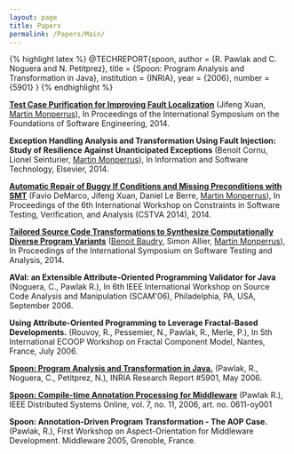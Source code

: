 ```yaml
---
layout: page
title: Papers
permalink: /Papers/Main/
---
```


{% highlight latex %}
@TECHREPORT{spoon,
  author = {R. Pawlak and C. Noguera and N. Petitprez},
  title = {Spoon: Program Analysis and Transformation in Java},
  institution = {INRIA},
  year = {2006},
  number = {5901}
}
{% endhighlight %}

**[Test Case Purification for Improving Fault Localization](https://hal.inria.fr/hal-01061911/PDF/main.pdf)** (Jifeng Xuan, [Martin Monperrus](http://www.monperrus.net/martin/)), In Proceedings of the International Symposium on the Foundations of Software Engineering, 2014.

**Exception Handling Analysis and Transformation Using Fault Injection: Study of Resilience Against Unanticipated Exceptions** (Benoit Cornu, Lionel Seinturier, [Martin Monperrus](http://www.monperrus.net/martin/)), In Information and Software Technology, Elsevier, 2014. 

**[Automatic Repair of Buggy If Conditions and Missing Preconditions with SMT](https://hal.inria.fr/hal-00977798/PDF/NOPOL-Automatic-Repair-of-Buggy-If-Conditions-and-Missing-Preconditions-with-SMT.pdf)** (Favio DeMarco, Jifeng Xuan, Daniel Le Berre, [Martin Monperrus](http://www.monperrus.net/martin/)), In Proceedings of the 6th International Workshop on Constraints in Software Testing, Verification, and Analysis (CSTVA 2014), 2014.

**[Tailored Source Code Transformations to Synthesize Computationally Diverse Program Variants](https://hal.inria.fr/hal-00938855/PDF/sosies.pdf)** ([Benoit Baudry](http://people.rennes.inria.fr/Benoit.Baudry/), Simon Allier, [Martin Monperrus](http://www.monperrus.net/martin/)), In Proceedings of the International Symposium on Software Testing and Analysis, 2014.

**AVal: an Extensible Attribute-Oriented Programming Validator for Java** (Noguera, C., Pawlak R.), In 6th IEEE International Workshop on Source Code Analysis and Manipulation (SCAM'06), Philadelphia, PA, USA, September 2006.

**Using Attribute-Oriented Programming to Leverage Fractal-Based Developments.** (Rouvoy, R., Pessemier, N., Pawlak, R., Merle, P.), In 5th International ECOOP Workshop on Fractal Component Model, Nantes, France, July 2006.

**[Spoon: Program Analysis and Transformation in Java.](http://hal.inria.fr/inria-00071366)** (Pawlak, R., Noguera, C., Petitprez, N.), INRIA Research Report #5901, May 2006.

**[Spoon: Compile-time Annotation Processing for Middleware](http://www.computer.org/csdl/mags/ds/index.html)** (Pawlak R.), IEEE Distributed Systems Online, vol. 7, no. 11, 2006, art. no. 0611-oy001

**Spoon: Annotation-Driven Program Transformation - The AOP Case.** (Pawlak, R.), First Workshop on Aspect-Orientation for Middleware Development. Middleware 2005, Grenoble, France.